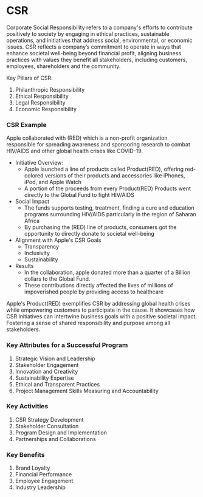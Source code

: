 # CSR
Corporate Social Responsibility refers to a company's efforts to contribute positively to society by engaging in ethical practices, sustainable operations, and initiatives that address social, environmental, or economic issues.
CSR reflects a company’s commitment to operate in ways that enhance societal well-being beyond financial profit, aligning business practices with values they benefit all stakeholders, including customers, employees, shareholders and the community.

Key Pillars of CSR:
1. Philanthropic Responsibility
2. Ethical Responsibility
3. Legal Responsibility
4. Economic Responsibility

### CSR Example
Apple collaborated with (RED) which is a non-profit organization responsible for spreading awareness and sponsoring research to combat HIV/AIDS and other global health crises like COVID-19.
- Initiative Overview:
	- Apple launched a line of products called Product(RED), offering red-colored versions of their products and accessories like iPhones, iPod, and Apple Watch
	- A portion of the proceeds from every Product(RED) Products went directly to the Global Fund to fight HIV/AIDS
- Social Impact
	- The funds supports testing, treatment, finding a cure and education programs surrounding HIV/AIDS particularly in the region of Saharan Africa
	- By purchasing the (RED) line of products, consumers got the opportunity to directly donate to societal well-being
- Alignment with Apple's CSR Goals
	- Transparency
	- Inclusivity
	- Sustainability
- Results
	- In the collaboration, apple donated more than a quarter of a Billion dollars to the Global Fund.
	- These contributions directly affected the lives of millions of impoverished people by providing access to healthcare

Apple's Product(RED) exemplifies CSR by addressing global health crises while empowering customers to participate in the cause. It showcases how CSR initiatives can intertwine business goals with a positive societal impact. Fostering a sense of shared responsibility and purpose among all stakeholders.

### Key Attributes for a Successful Program
1. Strategic Vision and Leadership
2. Stakeholder Engagement
3. Innovation and Creativity
4. Sustainability Expertise
5. Ethical and Transparent Practices
6. Project Management Skills
   Measuring and Accountability

### Key Activities
1. CSR Strategy Development
2. Stakeholder Consultation
3. Program Design and Implementation
4. Partnerships and Collaborations

### Key Benefits
1. Brand Loyalty
2. Financial Performance
3. Employee Engagement
4. Industry Leadership

